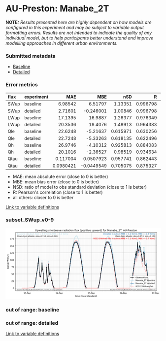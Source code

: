# AU-Preston: Manabe_2T

**NOTE:** *Results presented here are highly dependent on how models are configured in this experiment and may be subject to variable output formatting errors. Results are not intended to indicate the quality of any individual model, but to help participants better understand and improve modelling approaches in different urban environments.*

### Submitted metadata

- [Baseline](Manabe_2T_AU-Preston_baseline_attrs.md)
- [Detailed](Manabe_2T_AU-Preston_detailed_attrs.md)

### Error metrics

| flux   | experiment   |        MAE |        MBE |      nSD |        R |         5th |        95th |      RMSE |     cRMSE |       AMBE |      1-nSD |        1-R |   nSkewness |   nKurtosis |   Overlap |
|:-------|:-------------|-----------:|-----------:|---------:|---------:|------------:|------------:|----------:|----------:|-----------:|-----------:|-----------:|------------:|------------:|----------:|
| SWup   | baseline     |  6.98542   |  6.51797   | 1.13351  | 0.996798 |  0.3912     | 19.7594     |  9.84549  | 0.158375  |  6.51797   | 0.13351    | 0.00320151 |  0.0134996  |   0.0252884 | 0.0812605 |
| SWup   | detailed     |  2.71601   | -0.246001  | 1.00846  | 0.996798 |  0.54       |  1.47048    |  3.77269  | 0.0808008 |  0.246001  | 0.00846071 | 0.00320151 |  0.0134996  |   0.0252883 | 0.0588356 |
| LWup   | baseline     | 17.1395    | 16.9887    | 1.26377  | 0.976349 |  6.32187    | 44.6361     | 22.7398   | 0.359655  | 16.9887    | 0.263764   | 0.0236511  |  0.0846216  |   0.0442984 | 0.127834  |
| LWup   | detailed     | 20.3536    | 19.4076    | 1.48913  | 0.964383 |  1.96625    | 71.0051     | 31.4106   | 0.587643  | 19.4076    | 0.489125   | 0.0356174  |  0.191565   |   0.301988  | 0.105073  |
| Qle    | baseline     | 22.6248    | -5.21637   | 0.615971 | 0.630256 | 11.5401     | 42.2818     | 38.2676   | 0.776519  |  5.21637   | 0.38403    | 0.369744   |  0.352969   |   0.336292  | 0.259077  |
| Qle    | detailed     | 22.7248    | -5.33263   | 0.618135 | 0.622496 | 11.282      | 42.0061     | 38.5793   | 0.782635  |  5.33263   | 0.381866   | 0.377504   |  0.34159    |   0.317762  | 0.2491    |
| Qh     | baseline     | 26.9746    | -4.10312   | 0.925813 | 0.884083 |  7.97484    | 26.1375     | 43.2539   | 0.469189  |  4.10312   | 0.0741861  | 0.115917   |  0.00303144 |   0.120671  | 0.149365  |
| Qh     | detailed     | 20.1016    | -2.36527   | 0.98519  | 0.934634 |  9.8923     |  8.34445    | 33.0485   | 0.359188  |  2.36527   | 0.0148096  | 0.0653664  |  0.053809   |   0.0874396 | 0.116557  |
| Qtau   | baseline     |  0.117004  |  0.0507923 | 0.957741 | 0.862443 |  0.00917832 |  0.00302875 |  0.167315 | 0.515047  |  0.0507923 | 0.0422597  | 0.137557   |  0.21016    |   0.352874  | 0.135429  |
| Qtau   | detailed     |  0.0980421 | -0.0449549 | 0.705075 | 0.875327 |  0.00226847 |  0.254731   |  0.164916 | 0.512629  |  0.0449549 | 0.294926   | 0.124673   |  0.211891   |   0.377633  | 0.0837629 |

 - MAE: mean absolute error (close to 0 is better)
 - MBE: mean bias error (close to 0 is better)
 - NSD: ratio of model to obs standard deviation (close to 1 is better)
 - R: Pearson's correlation (close to 1 is better)
 - all others: closer to 0 is better

[Link to variable definitions](../modelattrs/variable_definitions.md)

### <a name="subset_swup_v0-9"></a>subset_SWup_v0-9
[![Manabe_2T_AU-Preston_subset_SWup_v0-9.png](Manabe_2T_AU-Preston_subset_SWup_v0-9.png)](Manabe_2T_AU-Preston_subset_SWup_v0-9.png)

### out of range: baseline


### out of range: detailed



[Link to variable definitions](../modelattrs/variable_definitions.md)

